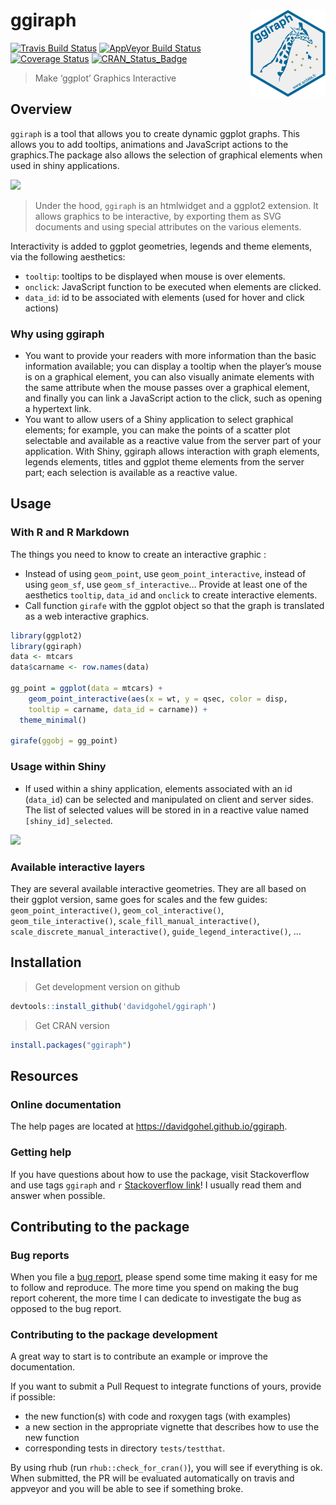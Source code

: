 
# ggiraph <img src="man/figures/logo.png" align="right" width="120" />

[![Travis Build
Status](https://travis-ci.org/davidgohel/ggiraph.svg?branch=master)](https://travis-ci.org/davidgohel/ggiraph)
[![AppVeyor Build
Status](https://ci.appveyor.com/api/projects/status/github/davidgohel/ggiraph?branch=master&svg=true)](https://ci.appveyor.com/project/davidgohel/ggiraph)
[![Coverage
Status](https://img.shields.io/codecov/c/github/davidgohel/ggiraph/master.svg)](https://codecov.io/github/davidgohel/ggiraph?branch=master)
[![CRAN\_Status\_Badge](http://www.r-pkg.org/badges/version/ggiraph)](https://cran.r-project.org/package=ggiraph)

> Make ‘ggplot’ Graphics Interactive

## Overview

`ggiraph` is a tool that allows you to create dynamic ggplot graphs.
This allows you to add tooltips, animations and JavaScript actions to
the graphics.The package also allows the selection of graphical elements
when used in shiny applications.

![](https://www.ardata.fr/img/image_girafe.png)

> Under the hood, `ggiraph` is an htmlwidget and a ggplot2 extension. It
> allows graphics to be interactive, by exporting them as SVG documents
> and using special attributes on the various elements.

Interactivity is added to ggplot geometries, legends and theme elements,
via the following aesthetics:

  - `tooltip`: tooltips to be displayed when mouse is over elements.
  - `onclick`: JavaScript function to be executed when elements are
    clicked.
  - `data_id`: id to be associated with elements (used for hover and
    click actions)

### Why using ggiraph

  - You want to provide your readers with more information than the
    basic information available; you can display a tooltip when the
    player’s mouse is on a graphical element, you can also visually
    animate elements with the same attribute when the mouse passes over
    a graphical element, and finally you can link a JavaScript action to
    the click, such as opening a hypertext link.
  - You want to allow users of a Shiny application to select graphical
    elements; for example, you can make the points of a scatter plot
    selectable and available as a reactive value from the server part of
    your application. With Shiny, ggiraph allows interaction with graph
    elements, legends elements, titles and ggplot theme elements from
    the server part; each selection is available as a reactive value.

## Usage

### With R and R Markdown

The things you need to know to create an interactive graphic :

  - Instead of using `geom_point`, use `geom_point_interactive`, instead
    of using `geom_sf`, use `geom_sf_interactive`… Provide at least one
    of the aesthetics `tooltip`, `data_id` and `onclick` to create
    interactive elements.
  - Call function `girafe` with the ggplot object so that the graph is
    translated as a web interactive graphics.

<!-- end list -->

``` r
library(ggplot2)
library(ggiraph)
data <- mtcars
data$carname <- row.names(data)

gg_point = ggplot(data = mtcars) +
    geom_point_interactive(aes(x = wt, y = qsec, color = disp,
    tooltip = carname, data_id = carname)) + 
  theme_minimal()

girafe(ggobj = gg_point)
```

### Usage within Shiny

  - If used within a shiny application, elements associated with an id
    (`data_id`) can be selected and manipulated on client and server
    sides. The list of selected values will be stored in in a reactive
    value named `[shiny_id]_selected`.

![](https://www.ardata.fr/img/shiny_girafe.png)

### Available interactive layers

They are several available interactive geometries. They are all based on
their ggplot version, same goes for scales and the few guides:
`geom_point_interactive()`, `geom_col_interactive()`,
`geom_tile_interactive()`, `scale_fill_manual_interactive()`,
`scale_discrete_manual_interactive()`, `guide_legend_interactive()`, …

## Installation

> Get development version on github

``` r
devtools::install_github('davidgohel/ggiraph')
```

> Get CRAN version

``` r
install.packages("ggiraph")
```

## Resources

### Online documentation

The help pages are located at <https://davidgohel.github.io/ggiraph>.

### Getting help

If you have questions about how to use the package, visit Stackoverflow
and use tags `ggiraph` and `r` [Stackoverflow
link](https://stackoverflow.com/questions/tagged/ggiraph+r)\! I usually
read them and answer when possible.

## Contributing to the package

### Bug reports

When you file a [bug
report](https://github.com/davidgohel/ggiraph/issues), please spend some
time making it easy for me to follow and reproduce. The more time you
spend on making the bug report coherent, the more time I can dedicate to
investigate the bug as opposed to the bug report.

### Contributing to the package development

A great way to start is to contribute an example or improve the
documentation.

If you want to submit a Pull Request to integrate functions of yours,
provide if possible:

  - the new function(s) with code and roxygen tags (with examples)
  - a new section in the appropriate vignette that describes how to use
    the new function
  - corresponding tests in directory `tests/testthat`.

By using rhub (run `rhub::check_for_cran()`), you will see if everything
is ok. When submitted, the PR will be evaluated automatically on travis
and appveyor and you will be able to see if something broke.
